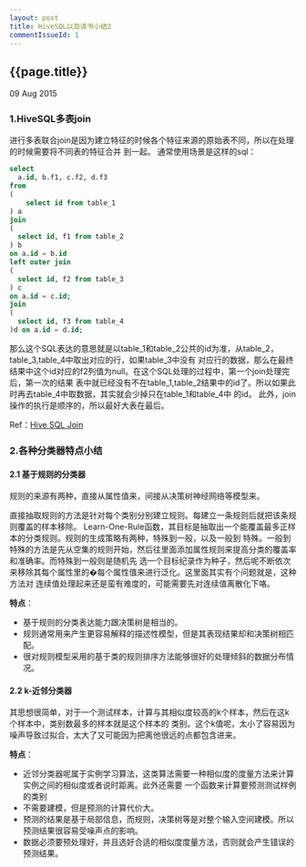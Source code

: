 ```yaml
---
layout: post
title: HiveSQL以及读书小结2
commentIssueId: 1
---
```


{{page.title}}
---
<p class='meta'>09 Aug 2015</p>

### 1.HiveSQL多表join

进行多表联合join是因为建立特征的时候各个特征来源的原始表不同，所以在处理的时候需要将不同表的特征合并
到一起。
通常使用场景是这样的sql：

```SQL
select 
  a.id, b.f1, c.f2, d.f3 
from 
(
    select id from table_1 
) a 
join 
(
  select id, f1 from table_2
) b 
on a.id = b.id
left outer join
(
  select id, f2 from table_3
) c
on a.id = c.id;
join
(
  select id, f3 from table_4
)d on a.id = d.id; 
```
那么这个SQL表达的意思就是以table_1和table_2公共的id为准，从table_2，table_3,table_4中取出对应的行，如果table_3中没有
对应行的数据，那么在最终结果中这个id对应的f2列值为null。在这个SQL处理的过程中，第一个join处理完后，第一次的结果
表中就已经没有不在table_1,table_2结果中的id了。所以如果此时再去table_4中取数据，其实就会少掉只在table_1和table_4中
的id。
此外，join操作的执行是顺序的，所以最好大表在最后。

Ref：[Hive SQL Join](https://cwiki.apache.org/confluence/display/Hive/LanguageManual+Joins)


### 2.各种分类器特点小结

#### 2.1 基于规则的分类器

规则的来源有两种，直接从属性值来，间接从决策树神经网络等模型来。

直接抽取规则的方法是针对每个类别分别建立规则。每建立一条规则后就把该条规则覆盖的样本移除。
Learn-One-Rule函数，其目标是抽取出一个能覆盖最多正样本的分类规则。规则的生成策略有两种，特殊到一般，以及一般到
特殊。一般到特殊的方法是先从空集的规则开始，然后往里面添加属性规则来提高分类的覆盖率和准确率。而特殊到一般则是随机先
选一个目标纪录作为种子，然后呢不断依次来移除其每个属性里的�每个属性值来进行泛化。这里面其实有个问题就是，这种方法对
连续值处理起来还是蛮有难度的，可能需要先对连续值离散化下咯。

**特点**：

- 基于规则的分类表达能力跟决策树是相当的。
- 规则通常用来产生更容易解释的描述性模型，但是其表现结果却和决策树相匹配。
- 很对规则模型采用的基于类的规则排序方法能够很好的处理倾斜的数据分布情况。

#### 2.2 k-近邻分类器

其思想很简单，对于一个测试样本，计算与其相似度较高的k个样本，然后在这k个样本中，类别数最多的样本就是这个样本的
类别。这个k值呢，太小了容易因为噪声导致过拟合，太大了又可能因为把离他很远的点都包含进来。

**特点**：

- 近邻分类器呢属于实例学习算法，这类算法需要一种相似度的度量方法来计算实例之间的相似度或者说时距离。此外还需要 一个函数来计算要预测测试样例的类别
- 不需要建模，但是预测的计算代价大。
- 预测的结果是基于局部信息，而规则，决策树等是对整个输入空间建模。所以预测结果很容易受噪声点的影响。
- 数据必须要预处理好，并且选好合适的相似度度量方法，否则就会产生错误的预测结果。















